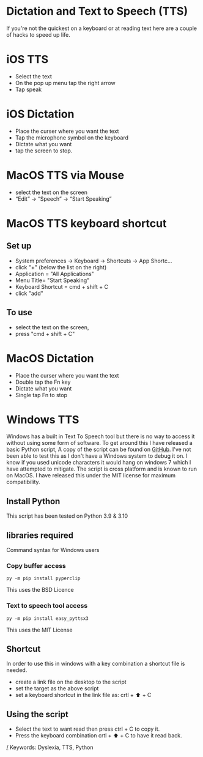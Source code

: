 Dictation and Text to Speech (TTS)
===
If you're not the quickest on a keyboard or at reading text here are a couple of hacks to speed up life.

# iOS TTS
* Select the text
* On the pop up menu tap the right arrow
* Tap speak

# iOS Dictation
* Place the curser where you want the text
* Tap the microphone symbol on the keyboard
* Dictate what you want
* tap the screen to stop.

# MacOS TTS via Mouse
* select the text on the screen
* “Edit” -> “Speech” -> “Start Speaking”

# MacOS TTS keyboard shortcut

## Set up
* System preferences -> Keyboard -> Shortcuts -> App Shortc...
* click "+" (below the list on the right)
* Application = "All Applications"
* Menu Title= "Start Speaking"
* Keyboard Shortcut = cmd + shift + C
* click "add"

## To use
* select the text on the screen, 
* press "cmd + shift + C"

# MacOS Dictation
* Place the curser where you want the text
* Double tap the Fn key
* Dictate what you want
* Single tap Fn to stop

# Windows TTS
Windows has a built in Text To Speech tool but there is no way to access it without using some form of software. To get around this I have released a basic Python script, A copy of the script can be found on [GitHub](https://github.com/kryton-me/PyWinTTS). I've not been able to test this as I don't have a Windows system to debug it on. I know if you used unicode characters it would hang on windows 7 which I have attempted to mitigate. The script is cross platform and is known to run on MacOS. I have released this under the MIT license for maximum compatibility.

## Install Python
This script has been tested on Python 3.9 & 3.10

## libraries required
Command syntax for Windows users

### Copy buffer access

    py -m pip install pyperclip

This uses the BSD Licence

### Text to speech tool access

    py -m pip install easy_pyttsx3

This uses the MIT License

## Shortcut
In order to use this in windows with a key combination a shortcut file is needed. 
* create a link file on the desktop to the script
* set the target as the above script
* set a keyboard shortcut in the link file as: crtl + ⬆️ + C

## Using the script
* Select the text to want read then press ctrl + C to copy it.
* Press the keyboard combination crtl + ⬆️ + C to have it read back.

[/](/)
Keywords: Dyslexia, TTS, Python